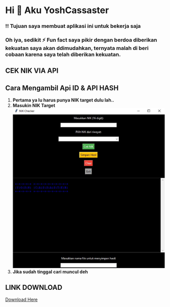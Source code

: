 # Hi 👊 Aku YoshCassaster

### ‼ Tujuan saya membuat aplikasi ini untuk bekerja saja
### Oh iya, sedikit ⚡ Fun fact saya pikir dengan berdoa diberikan kekuatan saya akan ddimudahkan, ternyata malah di beri cobaan karena saya telah diberikan kekuatan.

## CEK NIK VIA API

## Cara Mengambil Api ID & API HASH
1. **Pertama ya lu harus punya NIK target dulu lah..**
2. **Masukin NIK Target**
 ![Convert](/cekniknya.jpg)
3. **Jika sudah tinggal cari muncul deh**

## LINK DOWNLOAD

[Download Here](https://drive.google.com/file/d/1NOLuUY6Bl1b8Sn5YERk92x2YVXCSMFwl/view?usp=sharing)
